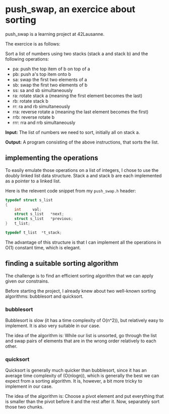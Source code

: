 # push_swap, an exercice about sorting

push_swap is a learning project at 42Lausanne.

The exercice is as follows:

Sort a list of numbers using two stacks (stack a and stack b) and the following operations:
- pa: push the top item of b on top of a
- pb: push a's top item onto b
- sa: swap the first two elements of a
- sb: swap the first two elements of b
- ss: sa and sb simultaneously
- ra: rotate stack a (meaning the first element becomes the last)
- rb: rotate stack b
- rr: ra and rb simultaneously
- rra: reverse rotate a (meaning the last element becomes the first)
- rrb: reverse rotate b
- rrr: rra and rrb simultaneously

**Input:**
The list of numbers we need to sort, initially all on stack a.

**Output:**
A program consisting of the above instructions, that sorts the list.

## implementing the operations

To easily emulate those operations on a list of integers, I chose to use the doubly linked list data structure.
Stack a and stack b are each implemented as a pointer to a linked list.

Here is the relevent code snippet from my `push_swap.h` header:
```C
typedef struct s_list
{
	int		val;
	struct s_list	*next;
	struct s_list	*previous;
}	t_list;

typedef t_list	*t_stack;
```

The advantage of this structure is that I can implement all the operations in O(1) constant time, which is elegant.

## finding a suitable sorting algorithm

The challenge is to find an efficient sorting algorithm that we can apply given our constrains.

Before starting the project, I already knew about two well-known sorting algorithms: bubblesort and quicksort.

### bubblesort

Bubblesort is slow (it has a time complexity of O(n^2)), but relatively easy to implement.
It is also very suitable in our case.

The idea of the algorithm is:
While our list is unsorted, go through the list and swap pairs of elements that are in the wrong order relatively to each other.

### quicksort

Quicksort is generally much quicker than bubblesort, since it has an average time complexity of (O(nlogn)), which is generally the best we can expect from a sorting algorithm.
It is, however, a bit more tricky to implement in our case.

The idea of the algorithm is:
Choose a pivot element and put everything that is smaller than the pivot before it and the rest after it. Now, separately sort those two chunks.
